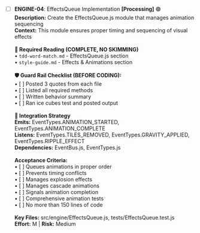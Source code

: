 - [ ] **ENGINE-04**: EffectsQueue Implementation **[Processing]** 🟢<br/>**Description:** Create the EffectsQueue.js module that manages animation sequencing<br/>**Context:** This module ensures proper timing and sequencing of visual effects<br/><br/>**📖 Required Reading (COMPLETE, NO SKIMMING)**<br/>• `tdd-word-match.md` - EffectsQueue.js section<br/>• `style-guide.md` - Effects & Animations section<br/><br/>**🛡️ Guard Rail Checklist (BEFORE CODING):**<br/>• [ ] Posted 3 quotes from each file<br/>• [ ] Listed all required methods<br/>• [ ] Written behavior summary<br/>• [ ] Ran ice cubes test and posted output<br/><br/>**🔗 Integration Strategy**<br/>**Emits:** EventTypes.ANIMATION_STARTED, EventTypes.ANIMATION_COMPLETE<br/>**Listens:** EventTypes.TILES_REMOVED, EventTypes.GRAVITY_APPLIED, EventTypes.RIPPLE_EFFECT<br/>**Dependencies:** EventBus.js, EventTypes.js<br/><br/>**Acceptance Criteria:**<br/>• [ ] Queues animations in proper order<br/>• [ ] Prevents timing conflicts<br/>• [ ] Manages explosion effects<br/>• [ ] Manages cascade animations<br/>• [ ] Signals animation completion<br/>• [ ] Comprehensive animation tests<br/>• [ ] No more than 150 lines of code<br/><br/>**Key Files:** src/engine/EffectsQueue.js, tests/EffectsQueue.test.js<br/>**Effort:** M | **Risk:** Medium